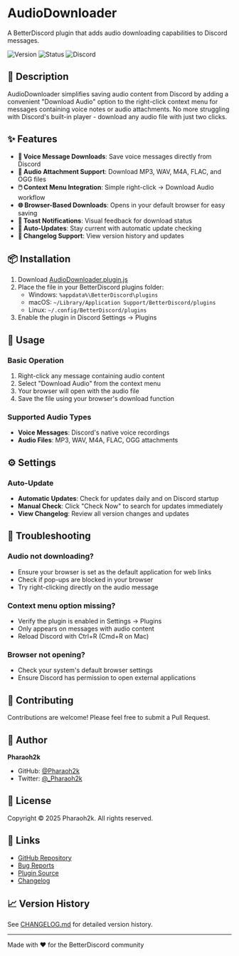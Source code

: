 # AudioDownloader
A BetterDiscord plugin that adds audio downloading capabilities to Discord messages.

![Version](https://img.shields.io/badge/version-1.0.0-blue.svg)
![Status](https://img.shields.io/badge/status-active-success.svg)
![Discord](https://img.shields.io/badge/discord-BetterDiscord-7289DA.svg)

## 📖 Description

AudioDownloader simplifies saving audio content from Discord by adding a convenient "Download Audio" option to the right-click context menu for messages containing voice notes or audio attachments. No more struggling with Discord's built-in player - download any audio file with just two clicks.

## ✨ Features

- **🎵 Voice Message Downloads**: Save voice messages directly from Discord
- **📎 Audio Attachment Support**: Download MP3, WAV, M4A, FLAC, and OGG files
- **🖱️ Context Menu Integration**: Simple right-click → Download Audio workflow
- **🌐 Browser-Based Downloads**: Opens in your default browser for easy saving
- **📢 Toast Notifications**: Visual feedback for download status
- **🔄 Auto-Updates**: Stay current with automatic update checking
- **📜 Changelog Support**: View version history and updates

## 📦 Installation

1. Download [AudioDownloader.plugin.js](https://raw.githubusercontent.com/Pharaoh2k/BetterDiscordStuff/refs/heads/main/Plugins/AudioDownloader/AudioDownloader.plugin.js)
2. Place the file in your BetterDiscord plugins folder:
   - Windows: `%appdata%\BetterDiscord\plugins`
   - macOS: `~/Library/Application Support/BetterDiscord/plugins`
   - Linux: `~/.config/BetterDiscord/plugins`
3. Enable the plugin in Discord Settings → Plugins

## 🚀 Usage

### Basic Operation
1. Right-click any message containing audio content
2. Select "Download Audio" from the context menu
3. Your browser will open with the audio file
4. Save the file using your browser's download function

### Supported Audio Types
- **Voice Messages**: Discord's native voice recordings
- **Audio Files**: MP3, WAV, M4A, FLAC, OGG attachments

## ⚙️ Settings

### Auto-Update
- **Automatic Updates**: Check for updates daily and on Discord startup
- **Manual Check**: Click "Check Now" to search for updates immediately
- **View Changelog**: Review all version changes and updates

## 🔧 Troubleshooting

### Audio not downloading?
- Ensure your browser is set as the default application for web links
- Check if pop-ups are blocked in your browser
- Try right-clicking directly on the audio message

### Context menu option missing?
- Verify the plugin is enabled in Settings → Plugins
- Only appears on messages with audio content
- Reload Discord with Ctrl+R (Cmd+R on Mac)

### Browser not opening?
- Check your system's default browser settings
- Ensure Discord has permission to open external applications

## 🤝 Contributing

Contributions are welcome! Please feel free to submit a Pull Request.

## 👤 Author

**Pharaoh2k**
- GitHub: [@Pharaoh2k](https://github.com/Pharaoh2k)
- Twitter: [@_Pharaoh2k](https://x.com/_Pharaoh2k)

## 📝 License

Copyright © 2025 Pharaoh2k. All rights reserved.

## 🔗 Links

- [GitHub Repository](https://github.com/Pharaoh2k/BetterDiscordStuff)
- [Bug Reports](https://github.com/Pharaoh2k/BetterDiscordStuff/issues)
- [Plugin Source](https://github.com/Pharaoh2k/BetterDiscordStuff/tree/main/Plugins/AudioDownloader)
- [Changelog](https://raw.githubusercontent.com/Pharaoh2k/BetterDiscordStuff/refs/heads/main/Plugins/AudioDownloader/CHANGELOG.md)

## 📈 Version History

See [CHANGELOG.md](https://raw.githubusercontent.com/Pharaoh2k/BetterDiscordStuff/refs/heads/main/Plugins/AudioDownloader/CHANGELOG.md) for detailed version history.

---
Made with ❤️ for the BetterDiscord community
